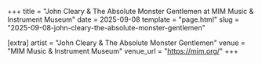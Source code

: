 +++
title = "John Cleary & The Absolute Monster Gentlemen at MIM Music & Instrument Museum"
date = 2025-09-08
template = "page.html"
slug = "2025-09-08-john-cleary-the-absolute-monster-gentlemen"

[extra]
artist = "John Cleary & The Absolute Monster Gentlemen"
venue = "MIM Music & Instrument Museum"
venue_url = "https://mim.org/"
+++
